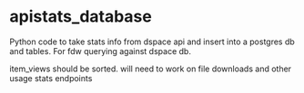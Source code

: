 # apistats_database

Python code to take stats info from dspace api and insert into a postgres db and tables. For fdw querying against dspace db. 

item_views should be sorted. will need to work on file downloads and other usage stats endpoints
